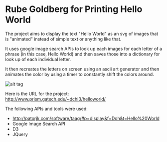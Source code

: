 Rube Goldberg for Printing Hello World
====================

The project aims to display the text "Hello World" as an svg of images that is "animated" instead of simple text or anything like that.

It uses google image search APIs to look up each images for each letter of a phrase (in this case, Hello World) and then saves those into a dictionary for look up of each individual letter. 

It then recreates the letters on screen using an ascii art generator and then animates the color by using a timer to constantly shift the colors around. 

![alt tag](http://www.prism.gatech.edu/~dchi3/helloworld/pipeline.png)

Here is the URL for the project: 
http://www.prism.gatech.edu/~dchi3/helloworld/

The following APIs and tools were used: 
* http://patorjk.com/software/taag/#p=display&f=Doh&t=Hello%20World
* Google Image Search API
* D3
* JQuery
